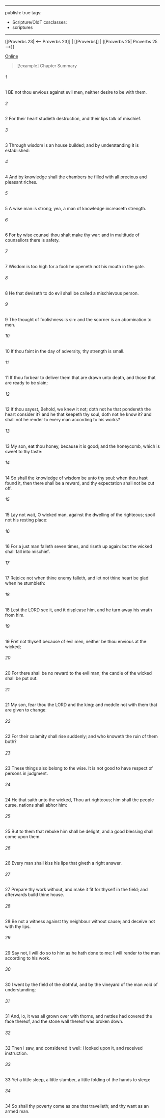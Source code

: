 

---
publish: true
tags:
  - Scripture/OldT
cssclasses:
  - scriptures
---
[[Proverbs 23| <-- Proverbs 23]] | [[Proverbs]] | [[Proverbs 25| Proverbs 25 -->]]

[Online](https://churchofjesuschrist.org/study/scriptures/ot/prov/24?lang=eng)

>[!example] Chapter Summary
>
###### 1
1 BE not thou envious against evil men, neither desire to be with them.
###### 2
2 For their heart studieth destruction, and their lips talk of mischief.
###### 3
3 Through wisdom is an house builded; and by understanding it is established:
###### 4
4 And by knowledge shall the chambers be filled with all precious and pleasant riches.
###### 5
5 A wise man is strong; yea, a man of knowledge increaseth strength.
###### 6
6 For by wise counsel thou shalt make thy war: and in multitude of counsellors there is safety.
###### 7
7 Wisdom is too high for a fool: he openeth not his mouth in the gate.
###### 8
8 He that deviseth to do evil shall be called a mischievous person.
###### 9
9 The thought of foolishness is sin: and the scorner is an abomination to men.
###### 10
10 If thou faint in the day of adversity, thy strength is small.
###### 11
11 If thou forbear to deliver them that are drawn unto death, and those that are ready to be slain;
###### 12
12 If thou sayest, Behold, we knew it not; doth not he that pondereth the heart consider it?  and he that keepeth thy soul, doth not he know it?  and shall not he render to every man according to his works?
###### 13
13 My son, eat thou honey, because it is good; and the honeycomb, which is sweet to thy taste:
###### 14
14 So shall the knowledge of wisdom be unto thy soul: when thou hast found it, then there shall be a reward, and thy expectation shall not be cut off.
###### 15
15 Lay not wait, O wicked man, against the dwelling of the righteous; spoil not his resting place:
###### 16
16 For a just man falleth seven times, and riseth up again: but the wicked shall fall into mischief.
###### 17
17 Rejoice not when thine enemy falleth, and let not thine heart be glad when he stumbleth:
###### 18
18 Lest the LORD see it, and it displease him, and he turn away his wrath from him.
###### 19
19 Fret not thyself because of evil men, neither be thou envious at the wicked;
###### 20
20 For there shall be no reward to the evil man; the candle of the wicked shall be put out.
###### 21
21 My son, fear thou the LORD and the king: and meddle not with them that are given to change:
###### 22
22 For their calamity shall rise suddenly; and who knoweth the ruin of them both?
###### 23
23 These things also belong to the wise.  It is not good to have respect of persons in judgment.
###### 24
24 He that saith unto the wicked, Thou art righteous; him shall the people curse, nations shall abhor him:
###### 25
25 But to them that rebuke him shall be delight, and a good blessing shall come upon them.
###### 26
26 Every man shall kiss his lips that giveth a right answer.
###### 27
27 Prepare thy work without, and make it fit for thyself in the field; and afterwards build thine house.
###### 28
28 Be not a witness against thy neighbour without cause; and deceive not with thy lips.
###### 29
29 Say not, I will do so to him as he hath done to me: I will render to the man according to his work.
###### 30
30 I went by the field of the slothful, and by the vineyard of the man void of understanding;
###### 31
31 And, lo, it was all grown over with thorns, and nettles had covered the face thereof, and the stone wall thereof was broken down.
###### 32
32 Then I saw, and considered it well: I looked upon it, and received instruction.
###### 33
33 Yet a little sleep, a little slumber, a little folding of the hands to sleep:
###### 34
34 So shall thy poverty come as one that travelleth; and thy want as an armed man.



